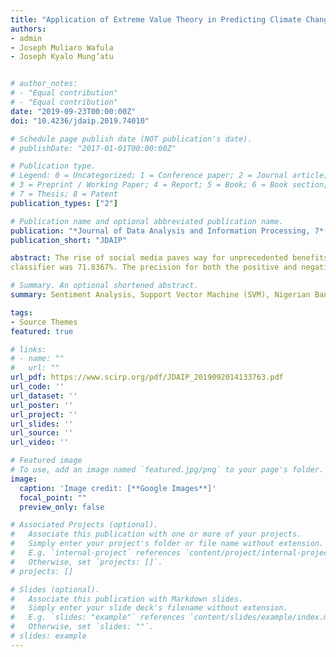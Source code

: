 ```yaml
---
title: "Application of Extreme Value Theory in Predicting Climate Change Induced Extreme Rainfall in Kenya"
authors:
- admin
- Joseph Muliaro Wafula
- Joseph Kyalo Mung’atu


# author_notes:
# - "Equal contribution"
# - "Equal contribution"
date: "2019-09-23T00:00:00Z"
doi: "10.4236/jdaip.2019.74010"

# Schedule page publish date (NOT publication's date).
# publishDate: "2017-01-01T00:00:00Z"

# Publication type.
# Legend: 0 = Uncategorized; 1 = Conference paper; 2 = Journal article;
# 3 = Preprint / Working Paper; 4 = Report; 5 = Book; 6 = Book section;
# 7 = Thesis; 8 = Patent
publication_types: ["2"]

# Publication name and optional abbreviated publication name.
publication: "*Journal of Data Analysis and Information Processing, 7*(4)"
publication_short: "JDAIP"

abstract: The rise of social media paves way for unprecedented benefits or risks to several organisations depending on how they adapt to its changes. This rise comes with a great challenge of gaining insights from these big data for effective and efficient decision making that can improve quality, profitability, productivity, competitiveness and customer satisfaction. Sentiment analysis is the field that is concerned with the classification and analysis of user generated text under defined polarities. Despite the upsurge of research in sentiment analysis in recent years, there is a dearth in literature on sentiment analysis applied to banks social media data and mostly on African datasets. Against this background, this study applied machine learning technique (support vector machine) for sentiment analysis of Nigerian banks twitter data within a 2-year period, from 1st January 2017 to 31st December 2018. After crawling and preprocessing of the data, LibSVM algorithm in WEKA was used to build the sentiment classification model based on the training data. The performance of this model was evaluated on a pre-labelled test dataset generated from the five banks. The results show that the accuracy of the
classifier was 71.8367%. The precision for both the positive and negative classes was above 0.7, the recall for the negative class was 0.696 and that of the positive class was 0.741 which shows the prediction did better than chance in addition to other measures. Applying the model in predicting the sentiments of the five Nigerian banks twitter data reveals that the number of positive tweets within this period was slightly greater than the number of negative tweets. The scatter plots for the sentiments series indicated that, majority of the data falls between 0 and 100 sentiments per day, with few outliers above this range.

# Summary. An optional shortened abstract.
summary: Sentiment Analysis, Support Vector Machine (SVM), Nigerian Banks, Opinion Mining, Twitter, Social Media Analytics

tags:
- Source Themes
featured: true

# links:
# - name: ""
#   url: ""
url_pdf: https://www.scirp.org/pdf/JDAIP_2019092014133763.pdf
url_code: ''
url_dataset: ''
url_poster: ''
url_project: ''
url_slides: ''
url_source: ''
url_video: ''

# Featured image
# To use, add an image named `featured.jpg/png` to your page's folder. 
image:
  caption: 'Image credit: [**Google Images**]'
  focal_point: ""
  preview_only: false

# Associated Projects (optional).
#   Associate this publication with one or more of your projects.
#   Simply enter your project's folder or file name without extension.
#   E.g. `internal-project` references `content/project/internal-project/index.md`.
#   Otherwise, set `projects: []`.
# projects: []

# Slides (optional).
#   Associate this publication with Markdown slides.
#   Simply enter your slide deck's filename without extension.
#   E.g. `slides: "example"` references `content/slides/example/index.md`.
#   Otherwise, set `slides: ""`.
# slides: example
---
```

